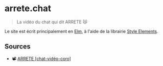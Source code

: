 # arrete.chat
> La vidéo du chat qui dit ARRETE 😿

Le site est écrit principalement en [Elm](https://elm-lang.org), à l'aide de la
librairie [Style Elements](https://github.com/mdgriffith/style-elements).

## Sources
- 📽 [ARRETE [chat-vidéo-coro]](https://youtu.be/eb7z6up4s3w)

